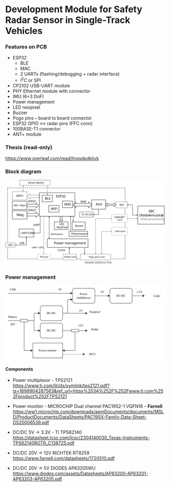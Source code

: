 # Development Module for Safety Radar Sensor in Single-Track Vehicles

### Features on PCB
* ESP32
    * BLE
    * MAC
    * 2 UARTs (flashing/debugging + radar interface)
    * $I^2C$ or SPI
* CP2102 USB-UART module
* PHY Ethernet module with connector
* IMU (6+3 DoF)
* Power management
* LED neopixel
* Buzzer
* Pogo pins – board to board connector
* ESP32 GPIO <-> radar pins (FFC conn)
* 100BASE-T1 connector
* ANT+ module

### Thesis (read-only)
https://www.overleaf.com/read/hrqsdpdkjjvk

### Block diagram

![](graphics/BlockDiagram_v3.svg)

### Power management

![](graphics/PowerManagement.svg)

#### Components

* Power multiplexor - TPS2121   
    https://www.ti.com/lit/ds/symlink/tps2121.pdf?ts=1699904287563&ref_url=https%253A%252F%252Fwww.ti.com%252Fproduct%252FTPS2121

* Power monitor - MICROCHIP Dual channel PAC1952-1 VQFN16 – **Farnell**
    https://ww1.microchip.com/downloads/aemDocuments/documents/MSLD/ProductDocuments/DataSheets/PAC195X-Family-Data-Sheet-DS20006539.pdf

* DC/DC 5V -> 3.3V - TI TPS62140  
    https://datasheet.lcsc.com/lcsc/2304140030_Texas-Instruments-TPS62140RGTR_C138725.pdf

* DC/DC 20V -> 12V RICHTEK RT8259   
    https://www.farnell.com/datasheets/1720510.pdf

* DC/DC 20V -> 5V DIODES AP63205WU  
    https://www.diodes.com/assets/Datasheets/AP63200-AP63201-AP63203-AP63205.pdf